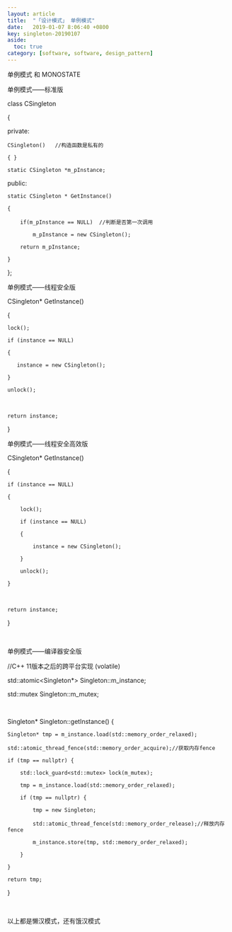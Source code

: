 ```yaml
---
layout: article
title:  "「设计模式」 单例模式"
date:   2019-01-07 8:06:40 +0800
key: singleton-20190107
aside:
  toc: true
category: [software, software, design_pattern]
---
```


单例模式 和 MONOSTATE

单例模式——标准版





class CSingleton

{

private:

    CSingleton()   //构造函数是私有的

    { }

    static CSingleton *m_pInstance;

public:

    static CSingleton * GetInstance()

    {

        if(m_pInstance == NULL)  //判断是否第一次调用

            m_pInstance = new CSingleton();

        return m_pInstance;

    }

};

单例模式——线程安全版





CSingleton* GetInstance()

{

    lock();

    if (instance == NULL)

    {

       instance = new CSingleton();

    }

    unlock();

 

    return instance;

}

单例模式——线程安全高效版





CSingleton* GetInstance()

{

    if (instance == NULL)

    {

        lock();

        if (instance == NULL)

        {

            instance = new CSingleton();

        }

        unlock();

    }

 

    return instance;

}

 



单例模式——编译器安全版





//C++ 11版本之后的跨平台实现 (volatile)

std::atomic<Singleton*> Singleton::m_instance;

std::mutex Singleton::m_mutex;

 

Singleton* Singleton::getInstance() {

    Singleton* tmp = m_instance.load(std::memory_order_relaxed);

    std::atomic_thread_fence(std::memory_order_acquire);//获取内存fence

    if (tmp == nullptr) {

        std::lock_guard<std::mutex> lock(m_mutex);

        tmp = m_instance.load(std::memory_order_relaxed);

        if (tmp == nullptr) {

            tmp = new Singleton;

            std::atomic_thread_fence(std::memory_order_release);//释放内存fence

            m_instance.store(tmp, std::memory_order_relaxed);

        }

    }

    return tmp;

}

 





以上都是懒汉模式，还有饿汉模式
